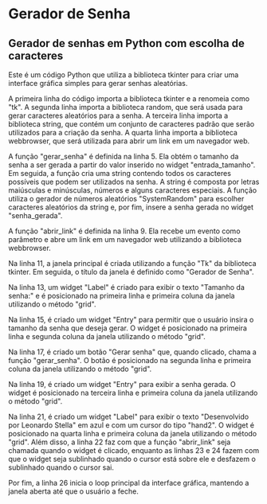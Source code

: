 # Gerador de Senha
## Gerador de senhas em Python com escolha de caracteres
Este é um código Python que utiliza a biblioteca tkinter para criar uma interface gráfica simples para gerar senhas aleatórias.

A primeira linha do código importa a biblioteca tkinter e a renomeia como "tk". A segunda linha importa a biblioteca random, que será usada para gerar caracteres aleatórios para a senha. A terceira linha importa a biblioteca string, que contém um conjunto de caracteres padrão que serão utilizados para a criação da senha. A quarta linha importa a biblioteca webbrowser, que será utilizada para abrir um link em um navegador web.

A função "gerar_senha" é definida na linha 5. Ela obtém o tamanho da senha a ser gerada a partir do valor inserido no widget "entrada_tamanho". Em seguida, a função cria uma string contendo todos os caracteres possíveis que podem ser utilizados na senha. A string é composta por letras maiúsculas e minúsculas, números e alguns caracteres especiais. A função utiliza o gerador de números aleatórios "SystemRandom" para escolher caracteres aleatórios da string e, por fim, insere a senha gerada no widget "senha_gerada".

A função "abrir_link" é definida na linha 9. Ela recebe um evento como parâmetro e abre um link em um navegador web utilizando a biblioteca webbrowser.

Na linha 11, a janela principal é criada utilizando a função "Tk" da biblioteca tkinter. Em seguida, o título da janela é definido como "Gerador de Senha".

Na linha 13, um widget "Label" é criado para exibir o texto "Tamanho da senha:" e é posicionado na primeira linha e primeira coluna da janela utilizando o método "grid".

Na linha 15, é criado um widget "Entry" para permitir que o usuário insira o tamanho da senha que deseja gerar. O widget é posicionado na primeira linha e segunda coluna da janela utilizando o método "grid".

Na linha 17, é criado um botão "Gerar senha" que, quando clicado, chama a função "gerar_senha". O botão é posicionado na segunda linha e primeira coluna da janela utilizando o método "grid".

Na linha 19, é criado um widget "Entry" para exibir a senha gerada. O widget é posicionado na terceira linha e primeira coluna da janela utilizando o método "grid".

Na linha 21, é criado um widget "Label" para exibir o texto "Desenvolvido por Leonardo Stella" em azul e com um cursor do tipo "hand2". O widget é posicionado na quarta linha e primeira coluna da janela utilizando o método "grid". Além disso, a linha 22 faz com que a função "abrir_link" seja chamada quando o widget é clicado, enquanto as linhas 23 e 24 fazem com que o widget seja sublinhado quando o cursor está sobre ele e desfazem o sublinhado quando o cursor sai.

Por fim, a linha 26 inicia o loop principal da interface gráfica, mantendo a janela aberta até que o usuário a feche.